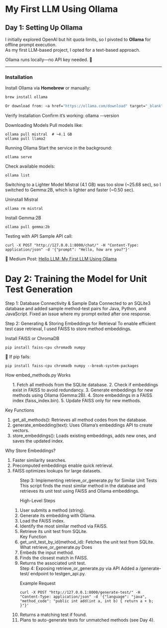 # My First LLM Using Ollama

## Day 1: Setting Up Ollama
I initially explored OpenAI but hit quota limits, so I pivoted to **Ollama** for offline prompt execution.  
As my first LLM-based project, I opted for a text-based approach.  

Ollama runs locally—no API key needed. 🚀  

---

### Installation  
Install Ollama via **Homebrew** or manually:  

```sh
brew install ollama

Or download from: <a href="https://ollama.com/download" target="_blank">Ollama Downloads</a>
```
Verify Installation
Confirm it’s working:
ollama --version

Downloading Models
Pull models like:
```
ollama pull mistral  # ~4.1 GB
ollama pull llama2
```

Running Ollama
Start the service in the background:
```
ollama serve
```
Check available models:
```
ollama list
```

Switching to a Lighter Model
Mistral (4.1 GB) was too slow (~25.68 sec), so I switched to Gemma:2B, which is lighter and faster (~0.50 sec).

Uninstall Mistral

```
ollama rm mistral
```

Install Gemma:2B
```
ollama pull gemma:2b
```
Testing with API
Sample API call:
```
curl -X POST "http://127.0.0.1:8000/chat/" -H "Content-Type: application/json" -d '{"prompt": "Hello, how are you?"}'
```
📌 Medium Post: <a href="https://medium.com/@amanvaidya700/hello-llm-my-first-llm-using-ollama-b2e35b45ae49">Hello LLM: My First LLM Using Ollama</a>


# Day 2: Training the Model for Unit Test Generation
Step 1: Database Connectivity & Sample Data
Connected to an SQLite3 database and added sample method-test pairs for Java, Python, and JavaScript.
Fixed an issue where my prompt exited after one response.

Step 2: Generating & Storing Embeddings for Retrieval
To enable efficient test case retrieval, I used FAISS to store method embeddings.

Install FAISS or ChromaDB
```
pip install faiss-cpu chromadb numpy
```
📌 If pip fails:
```
pip install faiss-cpu chromadb numpy --break-system-packages
```

How embed_methods.py Works
<ol>
   1. Fetch all methods from the SQLite database.
   2. Check if embeddings exist in FAISS to avoid redundancy.
   3. Generate embeddings for new methods using Ollama (Gemma:2B).
   4. Store embeddings in a FAISS index (faiss_index.bin).
   5. Update FAISS only for new methods.
</ol>
Key Functions
<ol>
    <li>get_all_methods(): Retrieves all method codes from the database.</li>
    <li>generate_embedding(text): Uses Ollama’s embeddings API to create vectors.</li>
    <li>store_embeddings(): Loads existing embeddings, adds new ones, and saves the updated index.</li>
</ol>
Why Store Embeddings?
<ol>
    <li> Faster similarity searches.</li>
    <li>Precomputed embeddings enable quick retrieval.</li>
    <li> FAISS optimizes lookups for large datasets.</li>
<ol>
Step 3: Implementing retrieve_or_generate.py for Similar Unit Tests
This script finds the most similar method in the database and retrieves its unit test using FAISS and Ollama embeddings.

High-Level Steps
    <li>  User submits a method (string).
    <li>  Generate its embedding with Ollama.</li>
    <li>  Load the FAISS index.</li>
    <li>  Identify the most similar method via FAISS.</li>
    <li>  Retrieve its unit test from SQLite.</li>
Key Function
    <li>  get_unit_test_by_id(method_id): Fetches the unit test from SQLite.</li>
What retrieve_or_generate.py Does
    <li>  Embeds the input method.</li>
    <li> Finds the closest match in FAISS.</li>
    <li>  Returns the associated unit test.</li>
Step 4: Exposing retrieve_or_generate.py via API</li>
Added a /generate-test/ endpoint to testgen_api.py.

Example Request
```
curl -X POST "http://127.0.0.1:8000/generate-test/" -H "Content-Type: application/json" -d '{"language": "java", "method_code": "public int add(int a, int b) { return a + b; }"}'
```

<li> Returns a matching test if found.</li>
<li> Plans to auto-generate tests for unmatched methods (see Day 4).</li>